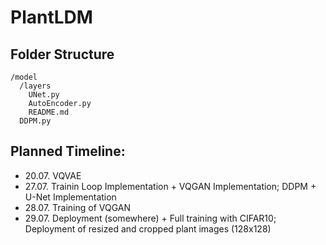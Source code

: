 # PlantLDM

## Folder Structure
```
/model
  /layers
    UNet.py
    AutoEncoder.py
    README.md
  DDPM.py
```

## Planned Timeline:
- 20.07. VQVAE
- 27.07. Trainin Loop Implementation + VQGAN Implementation; DDPM + U-Net Implementation
- 28.07. Training of VQGAN 
- 29.07. Deployment (somewhere) + Full training with CIFAR10; Deployment of resized and cropped plant images (128x128)
